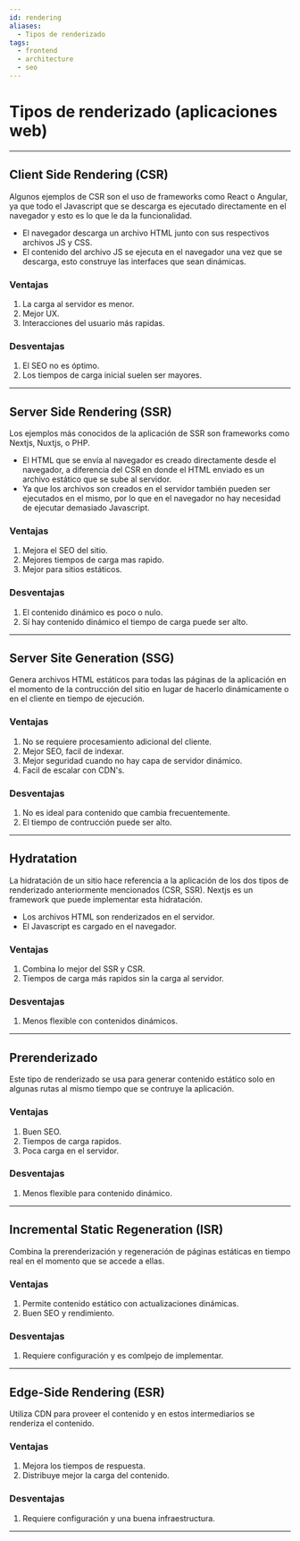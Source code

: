 ```yaml
---
id: rendering
aliases:
  - Tipos de renderizado
tags:
  - frontend
  - architecture
  - seo
---
```


# Tipos de renderizado (aplicaciones web)

---

## Client Side Rendering (CSR)

Algunos ejemplos de CSR son el uso de frameworks como React o Angular, ya que todo el Javascript que se descarga es ejecutado directamente en el navegador y esto es lo que le da la funcionalidad.

- El navegador descarga un archivo HTML junto con sus respectivos archivos JS y CSS.
- El contenido del archivo JS se ejecuta en el navegador una vez que se descarga, esto construye las interfaces que sean dinámicas.

### Ventajas

1. La carga al servidor es menor.
2. Mejor UX.
3. Interacciones del usuario más rapidas.

### Desventajas

1. El SEO no es óptimo.
2. Los tiempos de carga inicial suelen ser mayores.

---

## Server Side Rendering (SSR)

Los ejemplos más conocidos de la aplicación de SSR son frameworks como Nextjs, Nuxtjs, o PHP.

- El HTML que se envía al navegador es creado directamente desde el navegador, a diferencia del CSR en donde el HTML enviado es un archivo estático que se sube al servidor.
- Ya que los archivos son creados en el servidor también pueden ser ejecutados en el mismo, por lo que en el navegador no hay necesidad de ejecutar demasiado Javascript.

### Ventajas

1. Mejora el SEO del sitio.
2. Mejores tiempos de carga mas rapido.
3. Mejor para sitios estáticos.

### Desventajas

1. El contenido dinámico es poco o nulo.
2. Sí hay contenido dinámico el tiempo de carga puede ser alto.

---

## Server Site Generation (SSG)

Genera archivos HTML estáticos para todas las páginas de la aplicación en el momento de la contrucción del sitio en lugar de hacerlo dinámicamente o en el cliente en tiempo de ejecución.

### Ventajas

1. No se requiere procesamiento adicional del cliente.
2. Mejor SEO, facil de indexar.
3. Mejor seguridad cuando no hay capa de servidor dinámico.
4. Facil de escalar con CDN's.

### Desventajas

1. No es ideal para contenido que cambia frecuentemente.
2. El tiempo de contrucción puede ser alto.

---

## Hydratation

La hidratación de un sitio hace referencia a la aplicación de los dos tipos de renderizado anteriormente mencionados (CSR, SSR). Nextjs es un framework que puede implementar esta hidratación.

- Los archivos HTML son renderizados en el servidor.
- El Javascript es cargado en el navegador.

### Ventajas

1. Combina lo mejor del SSR y CSR.
2. Tiempos de carga más rapidos sin la carga al servidor.

### Desventajas

1. Menos flexible con contenidos dinámicos.

---

## Prerenderizado

Este tipo de renderizado se usa para generar contenido estático solo en algunas rutas al mismo tiempo que se contruye la aplicación.

### Ventajas

1. Buen SEO.
2. Tiempos de carga rapidos.
3. Poca carga en el servidor.

### Desventajas

1. Menos flexible para contenido dinámico.

---

## Incremental Static Regeneration (ISR)

Combina la prerenderización y regeneración de páginas estáticas en tiempo real en el momento que se accede a ellas.

### Ventajas

1. Permite contenido estático con actualizaciones dinámicas.
2. Buen SEO y rendimiento.

### Desventajas

1. Requiere configuración y es comlpejo de implementar.

---

## Edge-Side Rendering (ESR)

Utiliza CDN para proveer el contenido y en estos intermediarios se renderiza el contenido.

### Ventajas

1. Mejora los tiempos de respuesta.
2. Distribuye mejor la carga del contenido.

### Desventajas

1. Requiere configuración y una buena infraestructura.

---
